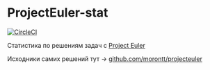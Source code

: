 # ProjectEuler-stat

[![CircleCI](https://circleci.com/gh/morontt/projecteuler-stat/tree/master.svg?style=shield&circle-token=e8a78353344d3dbd885e44e017a3c7444750e1f9)](https://circleci.com/gh/morontt/projecteuler-stat/tree/master)

Статистика по решениям задач с [Project Euler](https://projecteuler.net/)

Исходники самих решений тут &rarr; [github.com/morontt/projecteuler](https://github.com/morontt/projecteuler)
